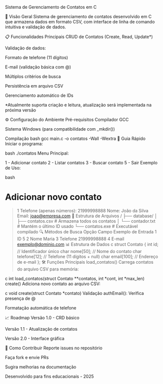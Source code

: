 Sistema de Gerenciamento de Contatos em C

📌 Visão Geral
Sistema de gerenciamento de contatos desenvolvido em C que armazena dados em formato CSV, com interface de linha de comando intuitiva e validação de dados.

📋 Funcionalidades Principais
CRUD de Contatos (Create, Read, Update*)

Validação de dados:

Formato de telefone (11 dígitos)

E-mail (validação básica com @)

Múltiplos critérios de busca

Persistência em arquivo CSV

Gerenciamento automático de IDs

*Atualmente suporta criação e leitura, atualização será implementada na próxima versão

⚙️ Configuração do Ambiente
Pré-requisitos
Compilador GCC

Sistema Windows (para compatibilidade com _mkdir())

Compilação
bash
gcc main.c -o contatos -Wall -Wextra
🚀 Guia Rápido
Iniciar o programa:

bash
./contatos
Menu Principal:

1 - Adicionar contato
2 - Listar contatos
3 - Buscar contato
5 - Sair
Exemplo de Uso:

bash
# Adicionar novo contato
> 1
Telefone (apenas números): 21999998888
Nome: João da Silva  
Email: joao@empresa.com
📂 Estrutura de Arquivos
/
├── database/
│   ├── contatos.csv      # Armazena todos os contatos
│   └── contador.txt      # Mantém o último ID usado
└── contatos.exe          # Executável compilado
🔍 Métodos de Busca
Opção	Campo	Exemplo de Entrada
1	ID	5
2	Nome	Maria
3	Telefone	21999998888
4	E-mail	exemplo@dominio.com
📊 Estrutura de Dados
c
struct Contato {
    int id;               // Identificador único
    char nome[50];        // Nome do contato
    char telefone[12];    // Telefone (11 dígitos + null)
    char email[100];      // Endereço de e-mail
};
🛠️ Funções Principais
load_contatos()
Carrega contatos do arquivo CSV para memória:

c
int load_contatos(struct Contato **contatos, int *cont, int *max_len)
create()
Adiciona novo contato ao arquivo CSV:

c
void create(struct Contato *contato)
Validação
authEmail(): Verifica presença de @

Formatação automática de telefone

📈 Roadmap
Versão 1.0 - CRD básico

Versão 1.1 - Atualização de contatos

Versão 2.0 - Interface gráfica

🤝 Como Contribuir
Reporte issues no repositório

Faça fork e envie PRs

Sugira melhorias na documentação

Desenvolvido para fins educacionais - 2025

